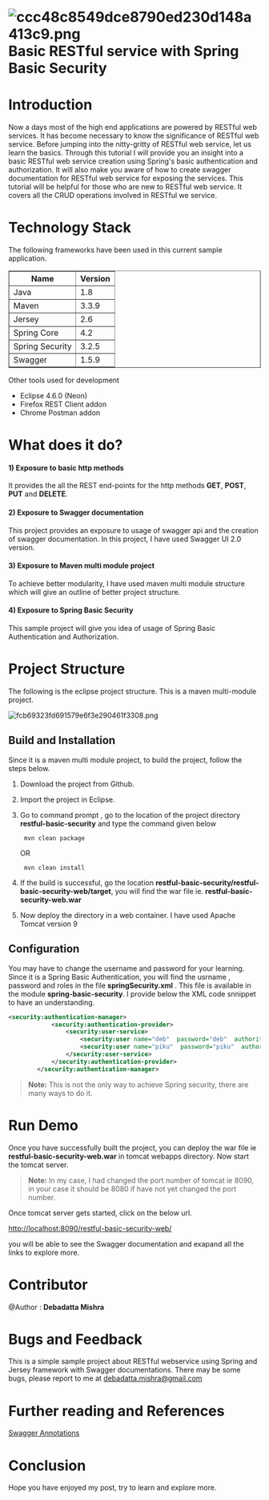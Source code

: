 ![ccc48c8549dce8790ed230d148a413c9.png](https://imgpile.com/images/2016/08/21/ccc48c8549dce8790ed230d148a413c9.png) Basic RESTful service with Spring Basic Security
=====

Introduction
============
Now a days most of the high end applications are powered by RESTful web services. It has become necessary to know the significance of RESTful web service.
Before jumping into the nitty-gritty of RESTful web service, let us learn the basics.
Through this tutorial I will provide you an insight into a basic RESTful web service creation using Spring's basic authentication and authorization.
It will also make you aware of how to create swagger documentation for RESTful web service for exposing the services. This tutorial will be
helpful for those who are new to RESTful web service. It covers all the CRUD operations involved in RESTful we service.

Technology Stack
================

The following frameworks have been used in this current sample application.

<table border="1">
  <tr>
    <th>Name</th>
    <th>Version</th> 
  </tr>
  <tr>
    <td>Java</td>
    <td>1.8</td> 
  </tr>
  <tr>
    <td>Maven</td>
    <td>3.3.9</td> 
  </tr>
  <tr>
    <td>Jersey</td>
    <td>2.6</td> 
  </tr>
  <tr>
    <td>Spring Core</td>
    <td>4.2</td> 
  </tr>
  <tr>
    <td>Spring Security</td>
    <td>3.2.5</td> 
  </tr>
  <tr>
    <td>Swagger</td>
    <td>1.5.9</td> 
  </tr>
</table>

Other tools used for development

* Eclipse 4.6.0 (Neon)
* Firefox REST Client addon
* Chrome Postman addon


What does it do?
===============

#### 1) Exposure to basic http methods

It provides the all the REST end-points for the http methods **GET**, **POST**, **PUT** and **DELETE**.

#### 2) Exposure to Swagger documentation

This project provides an exposure to usage of swagger api and the creation of swagger documentation. In this project, I have used Swagger UI 2.0 version.

#### 3) Exposure to Maven multi module project

To achieve better modularity, I have used maven multi module structure which will give an outline of better project structure.

#### 4) Exposure to Spring Basic Security

This sample project will give you idea of usage of Spring Basic Authentication and Authorization.


# Project Structure

The following is the eclipse project structure. This is a maven multi-module project.

![fcb69323fd691579e6f3e290461f3308.png](https://imgpile.com/images/2016/08/21/fcb69323fd691579e6f3e290461f3308.png)


## Build and Installation

Since it is a maven multi module project, to build the project, follow the steps below.

1. Download the project from Github.

2. Import the project in Eclipse.

3. Go to command prompt , go to the location of the project directory **restful-basic-security** and type the command given below

		mvn clean package

	OR

		mvn clean install

4. If the build is successful, go the location **restful-basic-security/restful-basic-security-web/target**, you will find the war file ie. **restful-basic-security-web.war**

5. Now deploy the directory in a web container. I have used Apache Tomcat version 9

## Configuration

You may have to change the username and password for your learning. Since it is a Spring Basic Authentication, you will find the usrname , password and roles in the file **springSecurity.xml** . This file is available in the module **spring-basic-security**. I provide below the XML code snnippet to have an understanding.

```xml
<security:authentication-manager>
			<security:authentication-provider>
				<security:user-service>
					<security:user name="deb"  password="deb"  authorities="ROLE_USER"/>
					<security:user name="piku"  password="piku"  authorities="ROLE_ADMIN"/>
				</security:user-service>
			</security:authentication-provider>
		</security:authentication-manager>
```
> **Note:**
This is not the only way to achieve Spring security, there are many ways to do it.

Run Demo
===

Once you have successfully built the project, you can deploy the war file ie **restful-basic-security-web.war** in tomcat webapps directory. Now start the tomcat server.

> **Note:** In my case, I had changed the port number of tomcat ie 8090, in your case it should be 8080 if have not yet changed the port number.

Once tomcat server gets started, click on the below url.

[http://localhost:8090/restful-basic-security-web/](http://localhost:8090/restful-basic-security-web/)

you will be able to see the Swagger documentation and exapand all the links to explore more.




Contributor
====
@Author : **Debadatta Mishra**

Bugs and Feedback
=================
This is a simple sample project about RESTful webservice using Spring and Jersey framework with Swagger documentations.
There may be some bugs, please report to me at debadatta.mishra@gmail.com

Further reading and References
==============================

[Swagger Annotations](https://github.com/swagger-api/swagger-core/wiki/Annotations-1.5.X#quick-annotation-overview)

Conclusion
==========
Hope you have enjoyed my post, try to learn and explore more.
